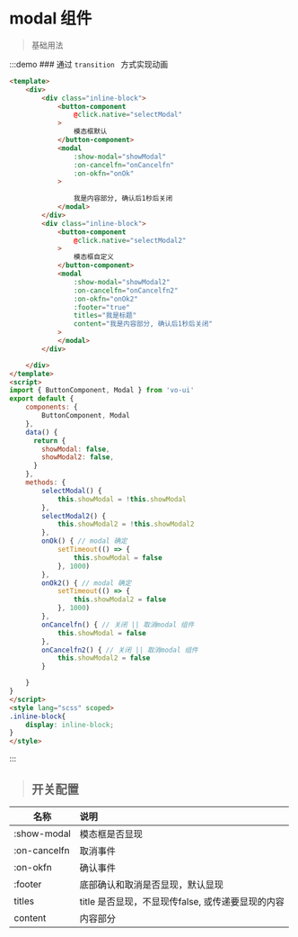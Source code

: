 # modal 组件

> 基础用法

:::demo ### 通过 `transition ` 方式实现动画

```html
<template>
    <div>
        <div class="inline-block">
            <button-component 
                @click.native="selectModal"
            >
                模态框默认
            </button-component>
            <modal 
                :show-modal="showModal" 
                :on-cancelfn="onCancelfn" 
                :on-okfn="onOk"
            >
            
                我是内容部分, 确认后1秒后关闭
            </modal>
        </div>
        <div class="inline-block">
            <button-component 
                @click.native="selectModal2"
            >
                模态框自定义
            </button-component>
            <modal 
                :show-modal="showModal2" 
                :on-cancelfn="onCancelfn2" 
                :on-okfn="onOk2"
                :footer="true"
                titles="我是标题"
                content="我是内容部分, 确认后1秒后关闭"
            >
            </modal>
        </div>

    </div>
</template>
<script>
import { ButtonComponent, Modal } from 'vo-ui'
export default {
    components: {
        ButtonComponent, Modal
    },
    data() {
      return {
        showModal: false,
        showModal2: false,
      }
    },
    methods: {
		selectModal() {
			this.showModal = !this.showModal
		},
		selectModal2() {
			this.showModal2 = !this.showModal2
		},
		onOk() { // modal 确定
			setTimeout(() => {
				this.showModal = false
			}, 1000)
		},
		onOk2() { // modal 确定
			setTimeout(() => {
				this.showModal2 = false
			}, 1000)
		},
		onCancelfn() { // 关闭 || 取消modal 组件
			this.showModal = false
		},
		onCancelfn2() { // 关闭 || 取消modal 组件
			this.showModal2 = false
		}

    }
}
</script>
<style lang="scss" scoped>
.inline-block{
    display: inline-block;
}
</style>

```

:::


> ## 开关配置

| 名称        | 说明          
| ------------- |:-------------|
| :show-modal | 模态框是否显现 |
| :on-cancelfn | 取消事件 |
| :on-okfn | 确认事件 |
| :footer | 底部确认和取消是否显现，默认显现 |
| titles | title 是否显现，不显现传false, 或传递要显现的内容 |
| content | 内容部分 |